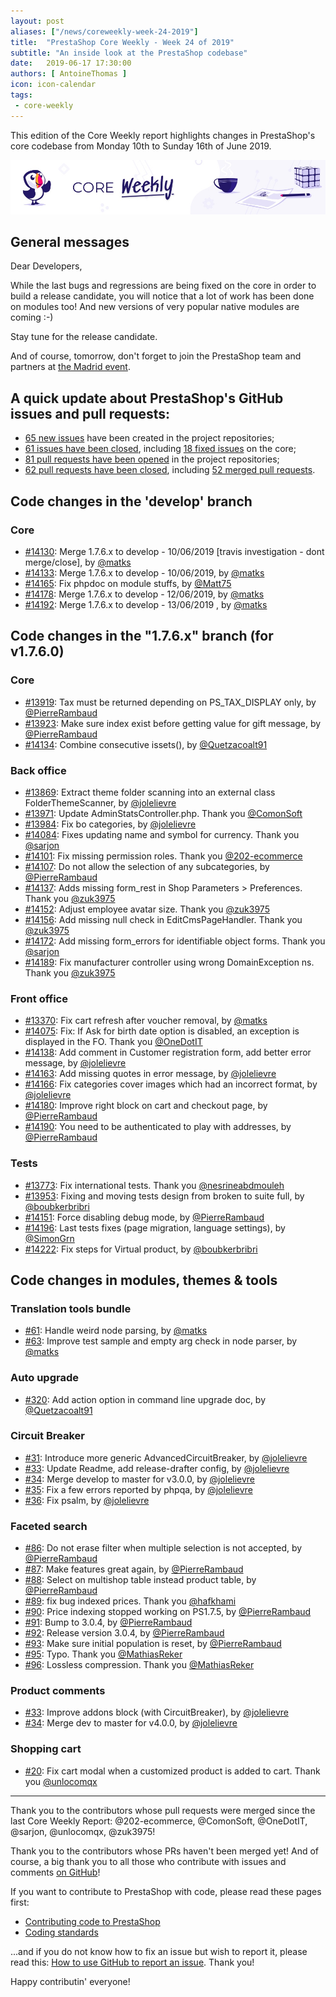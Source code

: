 ```yaml
---
layout: post
aliases: ["/news/coreweekly-week-24-2019"]
title:  "PrestaShop Core Weekly - Week 24 of 2019"
subtitle: "An inside look at the PrestaShop codebase"
date:   2019-06-17 17:30:00
authors: [ AntoineThomas ]
icon: icon-calendar
tags:
 - core-weekly
---
```


This edition of the Core Weekly report highlights changes in PrestaShop's core codebase from Monday 10th to Sunday 16th of June 2019.

![Core Weekly banner](/assets/images/2018/12/banner-core-weekly.jpg)


## General messages

Dear Developers,

While the last bugs and regressions are being fixed on the core in order to build a release candidate, you will notice that a lot of work has been done on modules too! And new versions of very popular native modules are coming :-)

Stay tune for the release candidate.

And of course, tomorrow, don't forget to join the PrestaShop team and partners at [the Madrid event](https://www.prestashop.com/es/eventos/prestashop-day-madrid).


## A quick update about PrestaShop's GitHub issues and pull requests:

- [65 new issues](https://github.com/search?q=org%3APrestaShop+is%3Apublic++-repo%3Aprestashop%2Fprestashop.github.io++is%3Aissue+created%3A2019-06-10..2019-06-16) have been created in the project repositories;
- [61 issues have been closed](https://github.com/search?q=org%3APrestaShop+is%3Apublic++-repo%3Aprestashop%2Fprestashop.github.io++is%3Aissue+closed%3A2019-06-10..2019-06-16), including [18 fixed issues](https://github.com/search?q=org%3APrestaShop+is%3Apublic++-repo%3Aprestashop%2Fprestashop.github.io++is%3Aissue+label%3Afixed+closed%3A2019-06-10..2019-06-16) on the core;
- [81 pull requests have been opened](https://github.com/search?q=org%3APrestaShop+is%3Apublic++-repo%3Aprestashop%2Fprestashop.github.io++is%3Apr+created%3A2019-06-10..2019-06-16) in the project repositories;
- [62 pull requests have been closed](https://github.com/search?q=org%3APrestaShop+is%3Apublic++-repo%3Aprestashop%2Fprestashop.github.io++is%3Apr+closed%3A2019-06-10..2019-06-16), including [52 merged pull requests](https://github.com/search?q=org%3APrestaShop+is%3Apublic++-repo%3Aprestashop%2Fprestashop.github.io++is%3Apr+merged%3A2019-06-10..2019-06-16).

## Code changes in the 'develop' branch

### Core

* [#14130](https://github.com/PrestaShop/PrestaShop/pull/14130): Merge 1.7.6.x to develop - 10/06/2019 [travis investigation - dont merge/close], by [@matks](https://github.com/matks)
* [#14133](https://github.com/PrestaShop/PrestaShop/pull/14133): Merge 1.7.6.x to develop - 10/06/2019, by [@matks](https://github.com/matks)
* [#14165](https://github.com/PrestaShop/PrestaShop/pull/14165): Fix phpdoc on module stuffs, by [@Matt75](https://github.com/Matt75)
* [#14178](https://github.com/PrestaShop/PrestaShop/pull/14178): Merge 1.7.6.x to develop - 12/06/2019, by [@matks](https://github.com/matks)
* [#14192](https://github.com/PrestaShop/PrestaShop/pull/14192): Merge 1.7.6.x to develop - 13/06/2019 , by [@matks](https://github.com/matks)


## Code changes in the "1.7.6.x" branch (for v1.7.6.0)

### Core

* [#13919](https://github.com/PrestaShop/PrestaShop/pull/13919): Tax must be returned depending on PS_TAX_DISPLAY only, by [@PierreRambaud](https://github.com/PierreRambaud)
* [#13923](https://github.com/PrestaShop/PrestaShop/pull/13923): Make sure index exist before getting value for gift message, by [@PierreRambaud](https://github.com/PierreRambaud)
* [#14134](https://github.com/PrestaShop/PrestaShop/pull/14134): Combine consecutive issets(), by [@Quetzacoalt91](https://github.com/Quetzacoalt91)


### Back office

* [#13869](https://github.com/PrestaShop/PrestaShop/pull/13869): Extract theme folder scanning into an external class FolderThemeScanner, by [@jolelievre](https://github.com/jolelievre)
* [#13971](https://github.com/PrestaShop/PrestaShop/pull/13971): Update AdminStatsController.php. Thank you [@ComonSoft](https://github.com/ComonSoft)
* [#13984](https://github.com/PrestaShop/PrestaShop/pull/13984): Fix bo categories, by [@jolelievre](https://github.com/jolelievre)
* [#14084](https://github.com/PrestaShop/PrestaShop/pull/14084): Fixes updating name and symbol for currency. Thank you [@sarjon](https://github.com/sarjon)
* [#14101](https://github.com/PrestaShop/PrestaShop/pull/14101): Fix missing permission roles. Thank you [@202-ecommerce](https://github.com/202-ecommerce)
* [#14107](https://github.com/PrestaShop/PrestaShop/pull/14107): Do not allow the selection of any subcategories, by [@PierreRambaud](https://github.com/PierreRambaud)
* [#14137](https://github.com/PrestaShop/PrestaShop/pull/14137): Adds missing form_rest in Shop Parameters > Preferences. Thank you [@zuk3975](https://github.com/zuk3975)
* [#14152](https://github.com/PrestaShop/PrestaShop/pull/14152): Adjust employee avatar size. Thank you [@zuk3975](https://github.com/zuk3975)
* [#14156](https://github.com/PrestaShop/PrestaShop/pull/14156): Add missing null check in EditCmsPageHandler. Thank you [@zuk3975](https://github.com/zuk3975)
* [#14172](https://github.com/PrestaShop/PrestaShop/pull/14172): Add missing form_errors for identifiable object forms. Thank you [@sarjon](https://github.com/sarjon)
* [#14189](https://github.com/PrestaShop/PrestaShop/pull/14189): Fix manufacturer controller using wrong DomainException ns. Thank you [@zuk3975](https://github.com/zuk3975)


### Front office

* [#13370](https://github.com/PrestaShop/PrestaShop/pull/13370): Fix cart refresh after voucher removal, by [@matks](https://github.com/matks)
* [#14075](https://github.com/PrestaShop/PrestaShop/pull/14075): Fix: If Ask for birth date option is disabled, an exception is displayed in the FO. Thank you [@OneDotIT](https://github.com/OneDotIT)
* [#14138](https://github.com/PrestaShop/PrestaShop/pull/14138): Add comment in Customer registration form, add better error message, by [@jolelievre](https://github.com/jolelievre)
* [#14163](https://github.com/PrestaShop/PrestaShop/pull/14163): Add missing quotes in error message, by [@jolelievre](https://github.com/jolelievre)
* [#14166](https://github.com/PrestaShop/PrestaShop/pull/14166): Fix categories cover images which had an incorrect format, by [@jolelievre](https://github.com/jolelievre)
* [#14180](https://github.com/PrestaShop/PrestaShop/pull/14180): Improve right block on cart and checkout page, by [@PierreRambaud](https://github.com/PierreRambaud)
* [#14190](https://github.com/PrestaShop/PrestaShop/pull/14190): You need to be authenticated to play with addresses, by [@PierreRambaud](https://github.com/PierreRambaud)


### Tests

* [#13773](https://github.com/PrestaShop/PrestaShop/pull/13773): Fix international tests. Thank you [@nesrineabdmouleh](https://github.com/nesrineabdmouleh)
* [#13953](https://github.com/PrestaShop/PrestaShop/pull/13953): Fixing and moving tests design from broken to suite full, by [@boubkerbribri](https://github.com/boubkerbribri)
* [#14151](https://github.com/PrestaShop/PrestaShop/pull/14151): Force disabling debug mode, by [@PierreRambaud](https://github.com/PierreRambaud)
* [#14196](https://github.com/PrestaShop/PrestaShop/pull/14196): Last tests fixes (page migration, language settings), by [@SimonGrn](https://github.com/SimonGrn)
* [#14222](https://github.com/PrestaShop/PrestaShop/pull/14222): Fix steps for Virtual product, by [@boubkerbribri](https://github.com/boubkerbribri)


## Code changes in modules, themes & tools

### Translation tools bundle

* [#61](https://github.com/PrestaShop/TranslationToolsBundle/pull/61): Handle weird node parsing, by [@matks](https://github.com/matks)
* [#63](https://github.com/PrestaShop/TranslationToolsBundle/pull/63): Improve test sample and empty arg check in node parser, by [@matks](https://github.com/matks)


### Auto upgrade

* [#320](https://github.com/PrestaShop/autoupgrade/pull/320): Add action option in command line upgrade doc, by [@Quetzacoalt91](https://github.com/Quetzacoalt91)


### Circuit Breaker

* [#31](https://github.com/PrestaShop/circuit-breaker/pull/31): Introduce more generic AdvancedCircuitBreaker, by [@jolelievre](https://github.com/jolelievre)
* [#33](https://github.com/PrestaShop/circuit-breaker/pull/33): Update Readme, add release-drafter config, by [@jolelievre](https://github.com/jolelievre)
* [#34](https://github.com/PrestaShop/circuit-breaker/pull/34): Merge develop to master for v3.0.0, by [@jolelievre](https://github.com/jolelievre)
* [#35](https://github.com/PrestaShop/circuit-breaker/pull/35): Fix a few errors reported by phpqa, by [@jolelievre](https://github.com/jolelievre)
* [#36](https://github.com/PrestaShop/circuit-breaker/pull/36): Fix psalm, by [@jolelievre](https://github.com/jolelievre)


### Faceted search

* [#86](https://github.com/PrestaShop/ps_facetedsearch/pull/86): Do not erase filter when multiple selection is not accepted, by [@PierreRambaud](https://github.com/PierreRambaud)
* [#87](https://github.com/PrestaShop/ps_facetedsearch/pull/87): Make features great again, by [@PierreRambaud](https://github.com/PierreRambaud)
* [#88](https://github.com/PrestaShop/ps_facetedsearch/pull/88): Select on multishop table instead product table, by [@PierreRambaud](https://github.com/PierreRambaud)
* [#89](https://github.com/PrestaShop/ps_facetedsearch/pull/89): fix bug indexed prices. Thank you [@hafkhami](https://github.com/hafkhami)
* [#90](https://github.com/PrestaShop/ps_facetedsearch/pull/90): Price indexing stopped working on PS1.7.5, by [@PierreRambaud](https://github.com/PierreRambaud)
* [#91](https://github.com/PrestaShop/ps_facetedsearch/pull/91): Bump to 3.0.4, by [@PierreRambaud](https://github.com/PierreRambaud)
* [#92](https://github.com/PrestaShop/ps_facetedsearch/pull/92): Release version 3.0.4, by [@PierreRambaud](https://github.com/PierreRambaud)
* [#93](https://github.com/PrestaShop/ps_facetedsearch/pull/93): Make sure initial population is reset, by [@PierreRambaud](https://github.com/PierreRambaud)
* [#95](https://github.com/PrestaShop/ps_facetedsearch/pull/95): Typo. Thank you [@MathiasReker](https://github.com/MathiasReker)
* [#96](https://github.com/PrestaShop/ps_facetedsearch/pull/96): Lossless compression. Thank you [@MathiasReker](https://github.com/MathiasReker)


### Product comments

* [#33](https://github.com/PrestaShop/productcomments/pull/33): Improve addons block (with CircuitBreaker), by [@jolelievre](https://github.com/jolelievre)
* [#34](https://github.com/PrestaShop/productcomments/pull/34): Merge dev to master for v4.0.0, by [@jolelievre](https://github.com/jolelievre)


### Shopping cart

* [#20](https://github.com/PrestaShop/ps_shoppingcart/pull/20): Fix cart modal when a customized product is added to cart. Thank you [@unlocomqx](https://github.com/unlocomqx)


<hr />

Thank you to the contributors whose pull requests were merged since the last Core Weekly Report: @202-ecommerce, @ComonSoft, @OneDotIT, @sarjon, @unlocomqx, @zuk3975!

Thank you to the contributors whose PRs haven't been merged yet! And of course, a big thank you to all those who contribute with issues and comments [on GitHub](https://github.com/PrestaShop/PrestaShop)!

If you want to contribute to PrestaShop with code, please read these pages first:

 * [Contributing code to PrestaShop](https://devdocs.prestashop.com/1.7/contribute/contribution-guidelines/)
 * [Coding standards](https://devdocs.prestashop.com/1.7/development/coding-standards/)

...and if you do not know how to fix an issue but wish to report it, please read this: [How to use GitHub to report an issue](https://devdocs.prestashop.com/1.7/contribute/contribute-reporting-issues/). Thank you!

Happy contributin' everyone!
